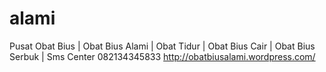 alami
=====

Pusat Obat Bius | Obat Bius Alami | Obat Tidur | Obat Bius Cair | Obat Bius Serbuk | Sms Center 082134345833 http://obatbiusalami.wordpress.com/
